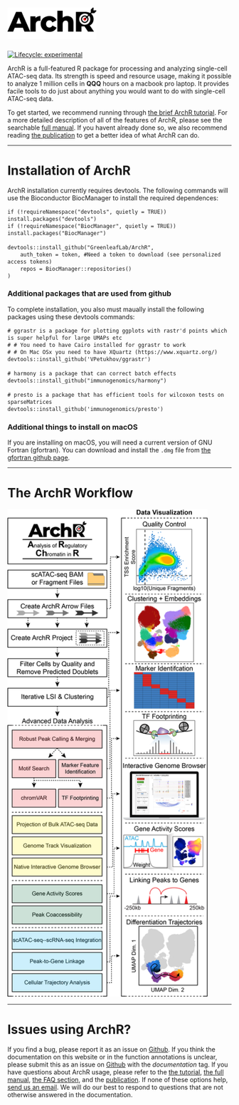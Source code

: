 # <img src="man/figures/ArchR_Logo_Integrated.png" alt="" width="200" >

[![Lifecycle: experimental](https://img.shields.io/badge/lifecycle-experimental-orange.svg)](https://www.tidyverse.org/lifecycle/#experimental)

ArchR is a full-featured R package for processing and analyzing single-cell ATAC-seq data. Its strength is speed and resource usage, making it possible to analyze 1 million cells in __QQQ__ hours on a macbook pro laptop. It provides facile tools to do just about anything you would want to do with single-cell ATAC-seq data.

To get started, we recommend running through [the brief ArchR tutorial](articles/Articles/tutorial.html). For a more detailed description of all of the features of ArchR, please see the searchable [full manual](bookdown/index.html). If you havent already done so, we also recommend reading [the publication](https://greenleaf.stanford.edu/assets/pdf/) to get a better idea of what ArchR can do.

<hr>

# Installation of ArchR

ArchR installation currently requires devtools. The following commands will use the Bioconductor BiocManager to install the required dependences:

```{r}
if (!requireNamespace("devtools", quietly = TRUE)) install.packages("devtools")
if (!requireNamespace("BiocManager", quietly = TRUE)) install.packages("BiocManager")

devtools::install_github("GreenleafLab/ArchR",
	auth_token = token, #Need a token to download (see personalized access tokens)
	repos = BiocManager::repositories()
)
```

### Additional packages that are used from github
To complete installation, you also must maually install the following packages using these devtools commands:

```{r}
# ggrastr is a package for plotting ggplots with rastr'd points which is super helpful for large UMAPs etc
# # You need to have Cairo installed for ggrastr to work
# # On Mac OSx you need to have XQuartz (https://www.xquartz.org/)
devtools::install_github('VPetukhov/ggrastr')

# harmony is a package that can correct batch effects
devtools::install_github("immunogenomics/harmony")

# presto is a package that has efficient tools for wilcoxon tests on sparseMatrices
devtools::install_github('immunogenomics/presto')
```

### Additional things to install on macOS
If you are installing on macOS, you will need a current version of GNU Fortran (gfortran). You can download and install the `.dmg` file from [the gfortran github page](https://github.com/fxcoudert/gfortran-for-macOS/releases).

<hr>

# The ArchR Workflow

<img src="man/figures/ArchR_Workflow.png" alt="" width="450">

<hr>

# Issues using ArchR?
If you find a bug, please report it as an issue on [Github](https://github.com/GreenleafLab/ArchR/issues). If you think the documentation on this website or in the function annotations is unclear, please submit this as an issue on [Github](https://github.com/GreenleafLab/ArchR/issues) with the _documentation_ tag. If you have questions about ArchR usage, please refer to the [the tutorial](articles/Articles/tutorial.html), [the full manual](bookdown/index.html), [the FAQ section](articles/faq.html), and the [publication](https://greenleaf.stanford.edu/assets/pdf/). If none of these options help, [send us an email](mailto:archr.devs@gmail.com). We will do our best to respond to questions that are not otherwise answered in the documentation.


